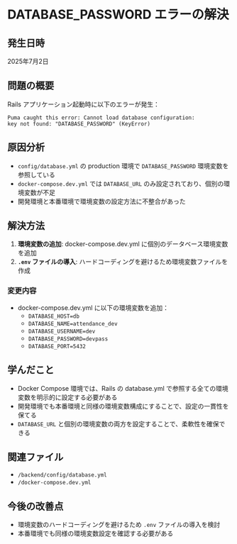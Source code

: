 # DATABASE_PASSWORD エラーの解決

## 発生日時
2025年7月2日

## 問題の概要
Rails アプリケーション起動時に以下のエラーが発生：
```
Puma caught this error: Cannot load database configuration:
key not found: "DATABASE_PASSWORD" (KeyError)
```

## 原因分析
- `config/database.yml` の production 環境で `DATABASE_PASSWORD` 環境変数を参照している
- `docker-compose.dev.yml` では `DATABASE_URL` のみ設定されており、個別の環境変数が不足
- 開発環境と本番環境で環境変数の設定方法に不整合があった

## 解決方法
1. **環境変数の追加**: docker-compose.dev.yml に個別のデータベース環境変数を追加
2. **`.env` ファイルの導入**: ハードコーディングを避けるため環境変数ファイルを作成

### 変更内容
- docker-compose.dev.yml に以下の環境変数を追加：
  - `DATABASE_HOST=db`
  - `DATABASE_NAME=attendance_dev`
  - `DATABASE_USERNAME=dev`
  - `DATABASE_PASSWORD=devpass`
  - `DATABASE_PORT=5432`

## 学んだこと
- Docker Compose 環境では、Rails の database.yml で参照する全ての環境変数を明示的に設定する必要がある
- 開発環境でも本番環境と同様の環境変数構成にすることで、設定の一貫性を保てる
- `DATABASE_URL` と個別の環境変数の両方を設定することで、柔軟性を確保できる

## 関連ファイル
- `/backend/config/database.yml`
- `/docker-compose.dev.yml`

## 今後の改善点
- 環境変数のハードコーディングを避けるため `.env` ファイルの導入を検討
- 本番環境でも同様の環境変数設定を確認する必要がある
